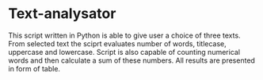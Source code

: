 # Text-analysator

This script written in Python is able to give user a choice of three texts. From selected text the sciprt evaluates number of words, titlecase, uppercase and lowercase. Script is also capable of counting numerical words and then calculate a sum of these numbers. All results are presented in form of table.
